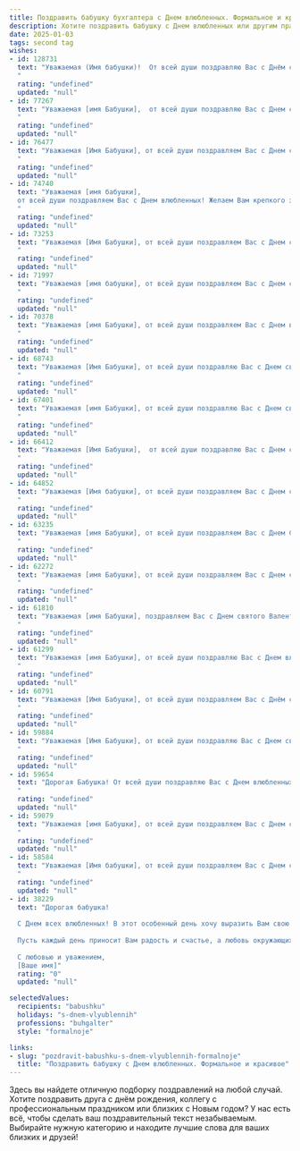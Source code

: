 ```yaml
---
title: Поздравить бабушку бухгалтера с Днем влюбленных. Формальное и красивое
description: Хотите поздравить бабушку с Днем влюбленных или другим праздником? Наш ИИ создаст незабываемое поздравление, а вы обязательно выделитесь среди других.  
date: 2025-01-03
tags: second tag
wishes:
- id: 128731
  text: "Уважаемая (Имя бабушки)!  От всей души поздравляю Вас с Днём святого Валентина! Желаю Вам в этот прекрасный день любви, тепла и душевного спокойствия. Пусть окружают Вас забота и внимание близких, а сердце согревает радость и светлые чувства.  Счастья Вам, крепкого здоровья и благополучия!  С уважением, (Ваше имя/Название организации).
  "
  rating: "undefined"
  updated: "null"
- id: 77267
  text: "Уважаемая [имя Бабушки],  от всей души поздравляю Вас с Днем святого Валентина! Желаю Вам  здоровья,  радости и  неиссякаемой любви! Пусть  Ваша  жизнь,  как  идеальный  баланс  на  бухгалтерском  счете,  будет  полна  гармонии  и  счастья!
  "
  rating: "undefined"
  updated: "null"
- id: 76477
  text: "Уважаемая [Имя Бабушки], от всей души поздравляем Вас с Днем святого Валентина! Желаем Вам тепла, любви и радости в этот романтический день. Пусть Ваша жизнь всегда будет наполнена душевным покоем и благополучием, а профессиональная деятельность, как всегда, будет успешной и приносить положительные эмоции.
  "
  rating: "undefined"
  updated: "null"
- id: 74740
  text: "Уважаемая [имя бабушки],
  от всей души поздравляем Вас с Днем влюбленных! Желаем Вам крепкого здоровья,  радости,  любви и тепла в Вашем сердце, а также успехов в  нелегком труде  бухгалтера.  Пусть Ваша жизнь будет наполнена  яркими  и  приятными  моментами!
  "
  rating: "undefined"
  updated: "null"
- id: 73253
  text: "Уважаемая [Имя Бабушки], от всей души поздравляем Вас с Днем святого Валентина! Желаем Вам крепкого здоровья,  неиссякаемой энергии и пусть любовь всегда согревает Ваше сердце. Пусть Ваш профессионализм, как бухгалтера,  и  огромный опыт будут востребованы в полной мере, а  каждый день  приносит  радость и удовлетворение.
  "
  rating: "undefined"
  updated: "null"
- id: 71997
  text: "Уважаемая [имя бабушки], от всей души поздравляем Вас с Днем святого Валентина! Пусть этот день наполнится любовью, теплом и радостью от близких людей. Желаем Вам крепкого здоровья, семейного благополучия и, конечно же, профессиональных успехов в Вашей нелегкой, но важной работе бухгалтера.
  "
  rating: "undefined"
  updated: "null"
- id: 70378
  text: "Уважаемая [имя Бабушки], от всей души поздравляем Вас с Днем влюбленных! Пусть ваша жизнь всегда будет наполнена любовью, заботой и счастьем, а ваши профессиональные достижения как бухгалтера всегда будут высоко оценены. Желаем Вам крепкого здоровья, благополучия и долгих лет жизни!
  "
  rating: "undefined"
  updated: "null"
- id: 68743
  text: "Уважаемая [Имя Бабушки], от всей души поздравляю Вас с Днем святого Валентина! Желаю Вам крепкого здоровья, благополучия,  радости и теплоты, которые всегда согревают Вашу душу. Пусть каждый день будет наполнен любовью, заботой и  радостными моментами.  С праздником!
  "
  rating: "undefined"
  updated: "null"
- id: 67401
  text: "Уважаемая [имя Бабушки], от всей души поздравляю Вас с Днем святого Валентина! Желаю Вам крепкого здоровья, душевного тепла и  неиссякаемого оптимизма. Пусть Ваша жизнь всегда будет наполнена любовью, заботой и приятными моментами. С праздником!
  "
  rating: "undefined"
  updated: "null"
- id: 66412
  text: "Уважаемая [Имя Бабушки],  от всей души поздравляю Вас с Днем святого Валентина! Желаю Вам крепкого здоровья,  радости,  окружения близких людей и  неиссякаемого оптимизма. Пусть Ваша работа бухгалтера всегда приносит Вам удовлетворение и стабильность, а  любовь и  тепло  окружают Вас во всех жизненных сферах.
  "
  rating: "undefined"
  updated: "null"
- id: 64852
  text: "Уважаемая [Имя бабушки], от всей души поздравляем Вас с Днем святого Валентина! Желаем Вам крепкого здоровья, семейного благополучия, любви и радости! Пусть Ваша жизнь будет наполнена теплом, заботой и душевным покоем.
  "
  rating: "undefined"
  updated: "null"
- id: 63235
  text: "Уважаемая [имя Бабушки], от всей души поздравляем Вас с Днем Святого Валентина! Пусть этот день будет наполнен любовью, теплом и радостью, а Ваша профессиональная деятельность, связанная с бухгалтерией, приносит Вам удовлетворение и стабильность. Желаем Вам крепкого здоровья, семейного благополучия и весеннего настроения!
  "
  rating: "undefined"
  updated: "null"
- id: 62272
  text: "Уважаемая [имя Бабушки], от всей души поздравляем Вас с Днем святого Валентина! Желаем Вам светлых, радостных дней, полного взаимопонимания и тепла в семье. Пусть Ваша профессиональная деятельность, как бухгалтера, всегда будет успешной и приносит Вам удовлетворение.
  "
  rating: "undefined"
  updated: "null"
- id: 61810
  text: "Уважаемая [имя Бабушки], поздравляем Вас с Днем святого Валентина! Желаем Вам крепкого здоровья,  радости,  любви и  благополучия! Пусть  Ваша работа бухгалтера приносит Вам удовлетворение и  успех,  а  в  Вашей  семье  всегда  будет  мир  и  понимание.
  "
  rating: "undefined"
  updated: "null"
- id: 61299
  text: "Уважаемая [имя Бабушки], от всей души поздравляю Вас с Днем влюбленных! Пусть Ваша жизнь будет наполнена любовью, заботой и теплом близких. Желаю Вам крепкого здоровья, душевного равновесия и успехов в Вашей нелегкой, но важной работе бухгалтера.
  "
  rating: "undefined"
  updated: "null"
- id: 60791
  text: "Уважаемая [Имя Бабушки], от всей души поздравляем Вас с Днём святого Валентина! Желаем Вам тепла, любви и радости, как в семейном кругу, так и в профессиональной сфере. Пусть Ваша работа бухгалтера приносит не только финансовую стабильность, но и удовлетворение от ее выполнения.
  "
  rating: "undefined"
  updated: "null"
- id: 59884
  text: "Уважаемая [Имя Бабушки], от всей души поздравляю Вас с Днем святого Валентина! Пусть этот день подарит Вам тепло, любовь и заботу близких, а Ваша профессиональная деятельность, как всегда, будет точной и успешной. Счастья Вам, здоровья и благополучия!
  "
  rating: "undefined"
  updated: "null"
- id: 59654
  text: "Дорогая Бабушка! От всей души поздравляю Вас с Днем влюбленных! Желаю Вам крепкого здоровья,  радости и  любви,  чтобы  каждый  день  был  наполнен  счастьем  и  теплотой. Пусть  Ваша  преданность  и  опыт  бухгалтера  помогают  Вам  в  достижении  финансового  благополучия  и  успеха.
  "
  rating: "undefined"
  updated: "null"
- id: 59079
  text: "Уважаемая [имя Бабушки], от всей души поздравляем Вас с Днем святого Валентина! Желаем Вам крепкого здоровья, семейного тепла и неиссякаемой любви. Пусть Ваша жизнь будет наполнена радостью, а профессиональная деятельность, как всегда, будет точной и безупречной. С праздником!
  "
  rating: "undefined"
  updated: "null"
- id: 58584
  text: "Уважаемая [Имя бабушки], от всей души поздравляем Вас с Днем святого Валентина! Желаем Вам крепкого здоровья, любви и радости в каждом дне. Пусть Ваша жизнь будет наполнена заботой и вниманием близких. С праздником!
  "
  rating: "undefined"
  updated: "null"
- id: 38229
  text: "Дорогая бабушка!
  
  С Днем всех влюбленных! В этот особенный день хочу выразить Вам свою бесконечную любовь и глубокую благодарность за тепло и заботу, которые Вы дарите нам всем. Ваша мудрость и доброта освещают нашу жизнь, а Ваш профессионализм и преданность делу всегда вдохновляют нас.
  
  Пусть каждый день приносит Вам радость и счастье, а любовь окружающих согревает душу. Желаю крепкого здоровья, семейного уют и гармонии в жизни. Вы — источник нашей силы и семейного счастья.
  
  С любовью и уважением,
  [Ваше имя]"
  rating: "0"
  updated: "null"

selectedValues:
  recipients: "babushku"
  holidays: "s-dnem-vlyublennih"
  professions: "buhgalter"
  style: "formalnoje"

links:
- slug: "pozdravit-babushku-s-dnem-vlyublennih-formalnoje"
  title: "Поздравить бабушку с Днем влюбленных. Формальное и красивое"
---
```


Здесь вы найдете отличную подборку поздравлений на любой случай. 
Хотите поздравить друга с днём рождения, коллегу с профессиональным праздником или близких с Новым годом? У нас есть всё, чтобы сделать ваш поздравительный текст незабываемым. Выбирайте нужную категорию и находите лучшие слова для ваших близких и друзей!
